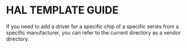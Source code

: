 # HAL TEMPLATE GUIDE

If you need to add a driver for a specific chip of a specific series from a specific manufacturer,  you can refer to the current directory as a vendor directory.
